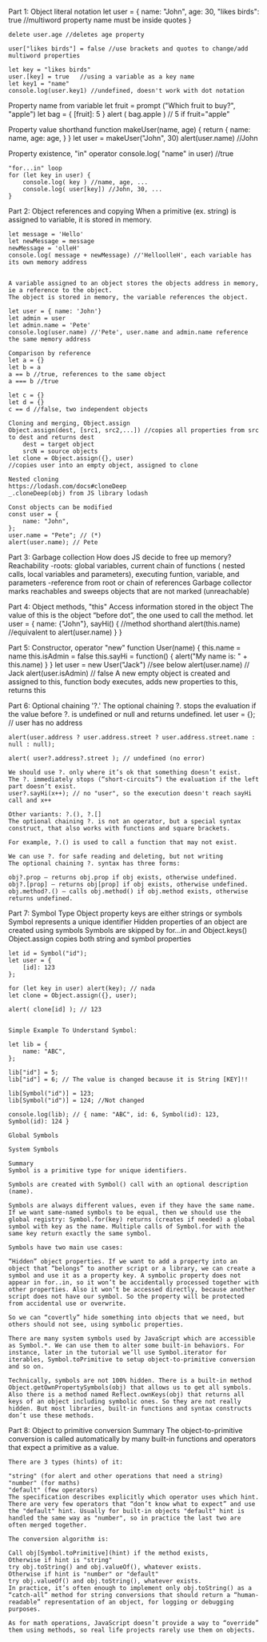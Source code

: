 Part 1: Object literal notation
    let user = {
        name: "John",
        age: 30,
        "likes birds": true //multiword property name must be inside quotes
    }

    delete user.age //deletes age property

    user["likes birds"] = false //use brackets and quotes to change/add multiword properties

    let key = "likes birds"
    user.[key] = true   //using a variable as a key name
    let key1 = "name"
    console.log(user.key1) //undefined, doesn't work with dot notation

Property name from variable
    let fruit = prompt ("Which fruit to buy?", "apple")
    let bag = {
        [fruit]: 5
    }
    alert ( bag.apple ) // 5 if fruit="apple"

Property value shorthand
    function makeUser(name, age) {
        return {
            name: name,
            age: age,
        }
    }
    let user = makeUser("John", 30)
    alert(user.name) //John

Property existence, "in" operator
    console.log( "name" in user) //true

    "for...in" loop
    for (let key in user) {
        console.log( key ) //name, age, ...
        console.log( user[key]) //John, 30, ...
    }

Part 2: Object references and copying
    When a primitive (ex. string) is assigned to variable, it is stored in memory.

    let message = 'Hello'
    let newMessage = message
    newMessage = 'olleH'
    console.log( message + newMessage) //'HelloolleH', each variable has its own memory address


    A variable assigned to an object stores the objects address in memory, ie a reference to the object.
    The object is stored in memory, the variable references the object.

    let user = { name: 'John'}
    let admin = user
    let admin.name = 'Pete'
    console.log(user.name) //'Pete', user.name and admin.name reference the same memory address

    Comparison by reference
    let a = {}
    let b = a
    a == b //true, references to the same object
    a === b //true

    let c = {}
    let d = {}
    c == d //false, two independent objects

    Cloning and merging, Object.assign
    Object.assign(dest, [src1, src2,...]) //copies all properties from src to dest and returns dest
        dest = target object
        srcN = source objects
    let clone = Object.assign({}, user)
    //copies user into an empty object, assigned to clone

    Nested cloning
    https://lodash.com/docs#cloneDeep
    _.cloneDeep(obj) from JS library lodash

    Const objects can be modified
    const user = {
        name: "John",
    };
    user.name = "Pete"; // (*)
    alert(user.name); // Pete

Part 3: Garbage collection
    How does JS decide to free up memory?
    Reachability
        -roots: global variables, current chain of functions ( nested calls, local variables and parameters), executing funtion, variable, and parameters
        -reference from root or chain of references
    Garbage collector marks reachables and sweeps objects that are not marked (unreachable)

Part 4: Object methods, "this"
    Access information stored in the object
    The value of this is the object “before dot”, the one used to call the method.
    let user = {
        name: {"John"},
        sayHi() {       //method shorthand
            alert(this.name) //equivalent to alert(user.name)
        }
    }

Part 5: Constructor, operator "new"
    function User(name) {
        this.name = name
        this.isAdmin = false
        this.sayHi = function() {
            alert("My name is: " + this.name)
        }
    }
    let user = new User("Jack") //see below
    alert(user.name)  // Jack
    alert(user.isAdmin) // false
    A new empty object is created and assigned to this, function body executes, adds new properties to this, returns this

Part 6: Optional chaining '?.'
    The optional chaining ?. stops the evaluation if the value before ?. is undefined or null and returns undefined.
    let user = {}; // user has no address

    alert(user.address ? user.address.street ? user.address.street.name : null : null);

    alert( user?.address?.street ); // undefined (no error)

    We should use ?. only where it’s ok that something doesn’t exist.
    The ?. immediately stops (“short-circuits”) the evaluation if the left part doesn’t exist.
    user?.sayHi(x++); // no "user", so the execution doesn't reach sayHi call and x++
    
    Other variants: ?.(), ?.[]
    The optional chaining ?. is not an operator, but a special syntax construct, that also works with functions and square brackets.

    For example, ?.() is used to call a function that may not exist.

    We can use ?. for safe reading and deleting, but not writing
    The optional chaining ?. syntax has three forms:

    obj?.prop – returns obj.prop if obj exists, otherwise undefined.
    obj?.[prop] – returns obj[prop] if obj exists, otherwise undefined.
    obj.method?.() – calls obj.method() if obj.method exists, otherwise returns undefined.

Part 7: Symbol Type
    Object property keys are either strings or symbols
    Symbol represents a unique identifier
    Hidden properties of an object are created using symbols
    Symbols are skipped by for...in and Object.keys()
    Object.assign copies both string and symbol properties

    let id = Symbol("id");
    let user = {
        [id]: 123
    };

    for (let key in user) alert(key); // nada
    let clone = Object.assign({}, user);

    alert( clone[id] ); // 123


    Simple Example To Understand Symbol:

    let lib = {
        name: "ABC",
    };

    lib["id"] = 5;
    lib["id"] = 6; // The value is changed because it is String [KEY]!!

    lib[Symbol("id")] = 123;
    lib[Symbol("id")] = 124; //Not changed

    console.log(lib); // { name: "ABC", id: 6, Symbol(id): 123, Symbol(id): 124 }

    Global Symbols

    System Symbols

    Summary
    Symbol is a primitive type for unique identifiers.

    Symbols are created with Symbol() call with an optional description (name).

    Symbols are always different values, even if they have the same name. If we want same-named symbols to be equal, then we should use the global registry: Symbol.for(key) returns (creates if needed) a global symbol with key as the name. Multiple calls of Symbol.for with the same key return exactly the same symbol.

    Symbols have two main use cases:

    “Hidden” object properties. If we want to add a property into an object that “belongs” to another script or a library, we can create a symbol and use it as a property key. A symbolic property does not appear in for..in, so it won’t be accidentally processed together with other properties. Also it won’t be accessed directly, because another script does not have our symbol. So the property will be protected from accidental use or overwrite.

    So we can “covertly” hide something into objects that we need, but others should not see, using symbolic properties.

    There are many system symbols used by JavaScript which are accessible as Symbol.*. We can use them to alter some built-in behaviors. For instance, later in the tutorial we’ll use Symbol.iterator for iterables, Symbol.toPrimitive to setup object-to-primitive conversion and so on.

    Technically, symbols are not 100% hidden. There is a built-in method Object.getOwnPropertySymbols(obj) that allows us to get all symbols. Also there is a method named Reflect.ownKeys(obj) that returns all keys of an object including symbolic ones. So they are not really hidden. But most libraries, built-in functions and syntax constructs don’t use these methods.

Part 8: Object to primitive conversion
    Summary
    The object-to-primitive conversion is called automatically by many built-in functions and operators that expect a primitive as a value.

    There are 3 types (hints) of it:

    "string" (for alert and other operations that need a string)
    "number" (for maths)
    "default" (few operators)
    The specification describes explicitly which operator uses which hint. There are very few operators that “don’t know what to expect” and use the "default" hint. Usually for built-in objects "default" hint is handled the same way as "number", so in practice the last two are often merged together.

    The conversion algorithm is:

    Call obj[Symbol.toPrimitive](hint) if the method exists,
    Otherwise if hint is "string"
    try obj.toString() and obj.valueOf(), whatever exists.
    Otherwise if hint is "number" or "default"
    try obj.valueOf() and obj.toString(), whatever exists.
    In practice, it’s often enough to implement only obj.toString() as a “catch-all” method for string conversions that should return a “human-readable” representation of an object, for logging or debugging purposes.

    As for math operations, JavaScript doesn’t provide a way to “override” them using methods, so real life projects rarely use them on objects.